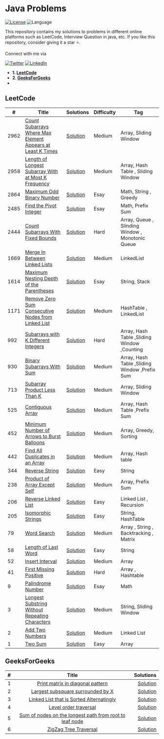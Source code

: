 # Java Problems

[![License](https://img.shields.io/badge/license-Apache_2.0-blue.svg)](https://github.com/ani03sha/OnlineJudges/blob/main/LICENSE)
![Language](https://img.shields.io/badge/language-Java-blue.svg)

This repository contains my solutions to problems in different online platforms such as LeetCode, Interview Question in java, etc.
If you like this repository, consider giving it a star :star:.

Connect with me via

[![Twitter](https://img.shields.io/badge/i_am_abishek-%231DA1F2.svg?&style=for-the-badge&logo=Twitter&logoColor=white)](https://twitter.com/abiskanna)
[![LinkedIn](https://img.shields.io/badge/linkedin-%230077B5.svg?&style=for-the-badge&logo=linkedin&logoColor=white)](https://www.linkedin.com/in/abishekprabhu/)

- **1. [LeetCode](https://github.com/abishekprabhu/JavaPrograms/tree/main/Leetcode/src/main/java/Problem/Leetcode)**
- **2. [GeeksForGeeks](https://auth.geeksforgeeks.org/user/abishekprabhu)**
- 

## LeetCode

| #    | Title                                                                                                                                                                   | Solutions                                                                                                                                                                                 | Difficulty | Tag                                         |
|------|-------------------------------------------------------------------------------------------------------------------------------------------------------------------------|-------------------------------------------------------------------------------------------------------------------------------------------------------------------------------------------|------------|---------------------------------------------|
| 2962 | [Count Subarrays Where Max Element Appears at Least K Times](https://leetcode.com/problems/count-subarrays-where-max-element-appears-at-least-k-times/description/)                                                                                                         | [Solution](https://github.com/abishekprabhu/JavaPrograms/blob/main/Leetcode/src/main/java/Problem/Leetcode/array/CountSubarraysWhereMaxELementAppearsAtLeastKTimes.java)                                        | Medium   | Array, Sliding Window                                     |
| 2958 | [Length of Longest Subarray With at Most K Frequency](https://leetcode.com/problems/length-of-longest-subarray-with-at-most-k-frequency/description/)                                                                                                         | [Solution](https://github.com/abishekprabhu/JavaPrograms/blob/main/Leetcode/src/main/java/Problem/Leetcode/array/LengthOfLongestSubarrayWithAtMostKFrequency.java)                                        | Medium   | Array, Hash Table , Sliding Window                                     |
| 2864 | [Maximum Odd Binary Number](https://leetcode.com/problems/maximum-odd-binary-number/description/)                                                                                                         | [Solution](https://github.com/abishekprabhu/JavaPrograms/blob/main/Leetcode/src/main/java/Problem/Leetcode/String/MaximumOddBinaryNumber.java)                                        | Esay   | Math, String , Greedy                                     |
| 2485 | [Find the Pivot Integer](https://leetcode.com/problems/find-the-pivot-integer/description/)                                                                                                         | [Solution](https://github.com/abishekprabhu/JavaPrograms/blob/main/Leetcode/src/main/java/Problem/Leetcode/Math/FindThePivotInteger.java)                                        | Esay   | Math, Prefix Sum                                     |
| 2444 | [Count Subarrays With Fixed Bounds](https://leetcode.com/problems/count-subarrays-with-fixed-bounds/description/)                                                                                                         | [Solution](https://github.com/abishekprabhu/JavaPrograms/blob/main/Leetcode/src/main/java/Problem/Leetcode/array/CountSubarraysWithFixedBounds.java)                                        | Hard   | Array, Queue , Slinding Window , Monotonic Queue                                    |
| 1669 | [Merge In Between Linked Lists](https://leetcode.com/problems/merge-in-between-linked-lists/description/)                                                                                                         | [Solution](https://github.com/abishekprabhu/JavaPrograms/blob/main/Leetcode/src/main/java/Problem/Leetcode/list/MergeInBetweenLinkedList.java)                                        | Medium     | LinkedList                                     |
| 1614 | [Maximum Nesting Depth of the Parentheses](https://leetcode.com/problems/maximum-nesting-depth-of-the-parentheses/description/)                                                                                                         | [Solution](https://github.com/abishekprabhu/JavaPrograms/blob/main/Leetcode/src/main/java/Problem/Leetcode/String/MaximumNestingDepthOfTheParantheses.java)                                        | Esay   | String, Stack                                     |
| 1171 | [Remove Zero Sum Consecutive Nodes from Linked List](https://leetcode.com/problems/remove-zero-sum-consecutive-nodes-from-linked-list/description/)                                                                                                         | [Solution](https://github.com/abishekprabhu/JavaPrograms/blob/main/Leetcode/src/main/java/Problem/Leetcode/list/RemoveZeroSumConsecutiveNodes.java)                                        | Medium     | HashTable , LinkedList                                     |
| 992  | [Subarrays with K Different Integers](https://leetcode.com/problems/subarrays-with-k-different-integers/description/)                                                                                                         | [Solution](https://github.com/abishekprabhu/JavaPrograms/blob/main/Leetcode/src/main/java/Problem/Leetcode/array/SubarraysWithKDifferentIntegers.java)                                        | Hard   | Array, Hash Table ,Sliding Window ,Counting                                      |
| 930  | [Binary Subarrays With Sum](https://leetcode.com/problems/binary-subarrays-with-sum/description/)                                                                                                         | [Solution](https://github.com/abishekprabhu/JavaPrograms/blob/main/Leetcode/src/main/java/Problem/Leetcode/array/BinarySubarraysWithSum.java)                                        | Medium     | Array, Hash Table ,Sliding Window ,Prefix Sum                                      |
| 713  | [Subarray Product Less Than K](https://leetcode.com/problems/subarray-product-less-than-k/description/)                                                                                                         | [Solution](https://github.com/abishekprabhu/JavaPrograms/blob/main/Leetcode/src/main/java/Problem/Leetcode/array/SubarrayProductLessThanK.java)                                        | Medium     | Array, Sliding Window                                     |
| 525  | [Contiguous Array](https://leetcode.com/problems/contiguous-array/description/)                                                                                                         | [Solution](https://github.com/abishekprabhu/JavaPrograms/blob/main/Leetcode/src/main/java/Problem/Leetcode/Math/ContiguousArray.java)                                        | Medium     | Array, Hash Table ,Prefix Sum                                      |
| 452  | [Minimum Number of Arrows to Burst Balloons](https://leetcode.com/problems/minimum-number-of-arrows-to-burst-balloons/description/)                                                                                                         | [Solution](https://github.com/abishekprabhu/JavaPrograms/blob/main/Leetcode/src/main/java/Problem/Leetcode/array/MinimumNumberOfArrowsToBurstBalloons.java)                                        | Medium     | Array, Greedy, Sorting                                      |
| 442  | [Find All Duplicates in an Array](https://leetcode.com/problems/find-all-duplicates-in-an-array/description/)                                                                                                         | [Solution](https://github.com/abishekprabhu/JavaPrograms/blob/main/Leetcode/src/main/java/Problem/Leetcode/array/FindAllDuplicatesInAnArray.java)                                        | Medium     | Array, Hash table                                     |
| 344  | [Reverse String](https://leetcode.com/problems/reverse-string/)                                                                                                         | [Solution](https://github.com/abishekprabhu/JavaPrograms/blob/main/Leetcode/src/main/java/Problem/Leetcode/String/ReverseString.java)                                        | Easy       | String                                      |
| 238  | [Product of Array Except Self](https://leetcode.com/problems/product-of-array-except-self/description/)                                                                                                         | [Solution](https://github.com/abishekprabhu/JavaPrograms/blob/main/Leetcode/src/main/java/Problem/Leetcode/array/ProductOfArrayExpectSelf.java)                                        | Medium     | Array, Prefix Sum                                      |
| 206  | [Reverse Linked List](https://leetcode.com/problems/reverse-linked-list/description/)                                                                                                         | [Solution](https://github.com/abishekprabhu/JavaPrograms/blob/main/Leetcode/src/main/java/Problem/Leetcode/list/ReverseLinkedList.java)                                        | Easy       | Linked List , Recursion                                      |
| 205  | [Isomorphic Strings](https://leetcode.com/problems/isomorphic-strings/description/)                                                                                                         | [Solution](https://github.com/abishekprabhu/JavaPrograms/blob/main/Leetcode/src/main/java/Problem/Leetcode/String/IsomorphicStrings.java)                                        | Easy       | String, HashTable                                      |
| 79   | [Word Search](https://leetcode.com/problems/word-search/description/)                                                                                                         | [Solution](https://github.com/abishekprabhu/JavaPrograms/blob/main/Leetcode/src/main/java/Problem/Leetcode/String/WordSearch.java)                                        | Medium     | Array , String , Backtracking , Matrix                                  |
| 58   | [Length of Last Word](https://leetcode.com/problems/length-of-last-word/description/)                                                                                                         | [Solution](https://github.com/abishekprabhu/JavaPrograms/blob/main/Leetcode/src/main/java/Problem/Leetcode/String/LengthOfLastWord.java)                                        | Easy     | String                                   |
| 52   | [Insert Interval](https://leetcode.com/problems/insert-interval/description/)                                                                                                         | [Solution](https://github.com/abishekprabhu/JavaPrograms/blob/main/Leetcode/src/main/java/Problem/Leetcode/array/InsertInterval.java)                                        | Medium     | Array                                   |
| 41   | [First Missing Positive](https://leetcode.com/problems/first-missing-positive/description/)                                                                                                         | [Solution](https://github.com/abishekprabhu/JavaPrograms/blob/main/Leetcode/src/main/java/Problem/Leetcode/array/FirstMissingPositive.java)                                        | Hard   | Array  , Hashtable                                 |
| 9    | [Palindrome Number](https://leetcode.com/problems/palindrome-number/description/)                                         | [Solution]()           | Esay     | Math                      |
| 3    | [Longest Substring Without Repeating Characters](https://leetcode.com/problems/longest-substring-without-repeating-characters/)                                         | [Solution](https://github.com/ani03sha/OnlineJudges/blob/main/LeetCode/src/main/java/org/redquark/onlinejudges/leetcode/string/LongestSubstringWithoutRepeatingCharacters.java)           | Medium     | String, Sliding Window                      |
| 2    | [Add Two Numbers](https://leetcode.com/problems/add-two-numbers/)                                                                                                       | [Solution](https://github.com/abishekprabhu/JavaPrograms/blob/main/Leetcode/src/main/java/Problem/Leetcode/list/AddTwoNumbers.java)                                          | Medium     | Linked List                                 |
| 1    | [Two Sum](https://leetcode.com/problems/two-sum/)                                                                                                                       | [Solution](https://github.com/abishekprabhu/JavaPrograms/blob/main/Leetcode/src/main/java/Problem/Leetcode/array/TwoSum.java)                                                | Easy       | Array                                       |


## GeeksForGeeks

|  #   |  Title  | Solutions |
|:-----|:--------:|------:|
|  1    | [Print matrix in diagonal pattern](https://www.geeksforgeeks.org/problems/print-matrix-in-diagonal-pattern/1) | [Solution](https://github.com/abishekprabhu/JavaPrograms/blob/main/GeeksForGeeks/src/DailyChallenges/PrintMatrixInDaigonalPattern.java)  |
|  2    | [Largest subsquare surrounded by X](https://www.geeksforgeeks.org/problems/largest-subsquare-surrounded-by-x0558/1) | [Solution](https://github.com/abishekprabhu/JavaPrograms/blob/main/GeeksForGeeks/src/DailyChallenges/LargestSubsquareSurroundedByX_14_03_24.java)  |
|  3    | [Linked List that is Sorted Alternatingly](https://www.geeksforgeeks.org/problems/linked-list-that-is-sorted-alternatingly/1) | [Solution](https://github.com/abishekprabhu/JavaPrograms/blob/main/GeeksForGeeks/src/DailyChallenges/LinkedListThatIsSortedAlternatingly_15_03_24.java)  |
|  4    | [Level order traversal](https://www.geeksforgeeks.org/problems/level-order-traversal/1) | [Solution](https://github.com/abishekprabhu/JavaPrograms/blob/main/GeeksForGeeks/src/DailyChallenges/LevelOrderTraversal_18_03_24.java)  |
|  5    | [Sum of nodes on the longest path from root to leaf node](https://www.geeksforgeeks.org/problems/sum-of-the-longest-bloodline-of-a-tree/1) | [Solution](https://github.com/abishekprabhu/JavaPrograms/blob/main/GeeksForGeeks/src/DailyChallenges/SumOfNodesOnTheLongestPathFromRootToLeafNode.java)  |
|  6    | [ZigZag Tree Traversal](https://www.geeksforgeeks.org/problems/zigzag-tree-traversal/1) | [Solution](https://github.com/abishekprabhu/JavaPrograms/blob/main/GeeksForGeeks/src/DailyChallenges/ZigZagTreeTraversal.java)  |



